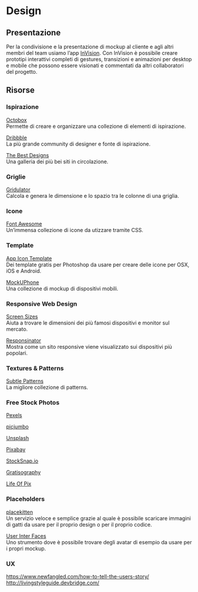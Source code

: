 # Design

## Presentazione

Per la condivisione e la presentazione di mockup al cliente e agli altri membri del team usiamo l’app [InVision](https://www.invisionapp.com/). Con InVision è possibile creare prototipi interattivi completi di gestures, transizioni e animazioni per desktop e mobile che possono essere visionati e commentati da altri collaboratori del progetto.

## Risorse

### Ispirazione
[Octobox](http://useoctobox.com/)  
Permette di creare e organizzare una collezione di elementi di ispirazione.

[Dribbble](https://dribbble.com/)  
La più grande community di designer e fonte di ispirazione.

[The Best Designs](https://www.thebestdesigns.com)  
Una galleria dei più bei siti in circolazione.

### Griglie
[Gridulator](http://gridulator.com/)  
Calcola e genera le dimensione e lo spazio tra le colonne di una griglia. 

### Icone
[Font Awesome](http://fortawesome.github.io/Font-Awesome/)  
Un’immensa collezione di icone da utizzare tramite CSS.

### Template
[App Icon Template](http://appicontemplate.com)  
Dei template gratis per Photoshop da usare per creare delle icone per OSX, iOS e Android.

[MockUPhone](http://mockuphone.com)  
Una collezione di mockup di dispositivi mobili.

### Responsive Web Design
[Screen Sizes](http://screensiz.es/)  
Aiuta a trovare le dimensioni dei più famosi dispositivi e monitor sul mercato.

[Responsinator](http://www.responsinator.com)  
Mostra come un sito responsive viene visualizzato sui dispositivi più popolari.

### Textures & Patterns
[Subtle Patterns](http://subtlepatterns.com)  
La migliore collezione di patterns.

### Free Stock Photos
[Pexels](http://www.pexels.com)  

[picjumbo](http://picjumbo.com)  

[Unsplash](https://unsplash.com)  

[Pixabay](http://pixabay.com)  

[StockSnap.io](https://stocksnap.io)  

[Gratisography](http://www.gratisography.com)

[Life Of Pix](http://www.lifeofpix.com)
  
### Placeholders
[placekitten](http://placekitten.com)  
Un servizio veloce e semplice grazie al quale è possibile scaricare immagini di gatti da usare per il proprio design o per il proprio codice.

[User Inter Faces](http://uifaces.com)  
Uno strumento dove è possibile trovare degli avatar di esempio da usare per i propri mockup. 

### UX
https://www.newfangled.com/how-to-tell-the-users-story/
http://livingstyleguide.devbridge.com/
